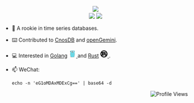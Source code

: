 <div align="center">
  <img src= "https://readme-typing-svg.herokuapp.com?color=A5CAA&center=true&lines=Hello!+I'm+xmh1011." />
</div>

<div align="center">
  <span>  </span>
  <img height="170px" src="https://github-readme-stats.vercel.app/api?username=xmh1011&include_all_commits=true&count_private=true&show_icons=true" />
  <span>  </span>
  <img height="170px" src="https://github-readme-stats.vercel.app/api/top-langs/?username=xmh1011&layout=compact&langs_count=8" />
  <span>  </span>
</div>

<div style="position: relative;">
  
- 🤖 A rookie in time series databases.
- ⌨️ Contributed to [CnosDB](https://github.com/cnosdb/cnosdb) and [openGemini](https://github.com/openGemini/openGemini).
- 💻 Interested in [Golang](https://www.golang.org) <a href="https://www.golang.org" target="_blank" rel="noreferrer"> <img src="https://raw.githubusercontent.com/devicons/devicon/master/icons/go/go-original.svg" alt="go" width="20" height="20"/> </a> and [Rust](https://www.rust-lang.org) <a href="https://www.rust-lang.org" target="_blank" rel="noreferrer"> <img src="https://raw.githubusercontent.com/devicons/devicon/master/icons/rust/rust-plain.svg" alt="rust" width="20" height="20"/> </a>.
- 📫 WeChat:
  
  ```shell
  echo -n 'eG1oMDAxMDExCg==' | base64 -d
  ```

<div align="right">
  <img src="https://komarev.com/ghpvc/?username=xmh1011&color=brightgreen" alt="Profile Views" />
</div>
